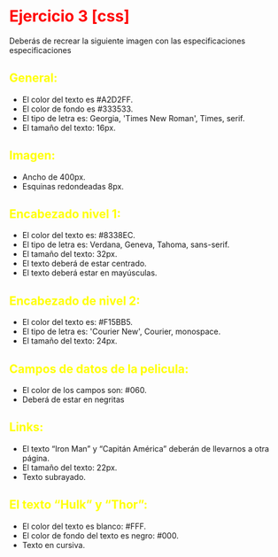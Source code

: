 <style>
    h1{color:red;}
    h2{color:yellow;}
    p{align:justify;}
</style>

<h1>Ejercicio 3 [css]</h1>
<p>Deberás de recrear la siguiente imagen con las especificaciones especificaciones</p>

<h2>General:</h2>
<ul>
    <li>El color del texto es #A2D2FF.</li>
    <li>El color de fondo es #333533.</li>
    <li>El tipo de letra es: Georgia, 'Times New Roman', Times, serif.</li>
    <li>El tamaño del texto: 16px.</li>
</ul>  

<h2>Imagen:</h2>
<ul>
    <li>Ancho de 400px.</li>
    <li>Esquinas redondeadas 8px.</li>
</ul>

<h2>Encabezado nivel 1:</h2>
<ul>
    <li>El color del texto es: #8338EC.</li>
    <li>El tipo de letra es: Verdana, Geneva, Tahoma, sans-serif.</li>
    <li>El tamaño del texto: 32px.</li>
    <li>El texto deberá de estar centrado.</li>
    <li>El texto deberá estar en mayúsculas.</li>
</ul>

<h2>Encabezado de nivel 2:</h2>
<ul>
    <li>El color del texto es: #F15BB5.</li>
    <li>El tipo de letra es: 'Courier New', Courier, monospace.</li>
    <li>El tamaño del texto: 24px.</li>
</ul>

<h2>Campos de datos de la pelicula:</h2>
<ul>
    <li>El color de los campos son: #060.</li>
    <li>Deberá de estar en negritas</li>
</ul>

<h2>Links:</h2>
<ul>
    <li>El texto “Iron Man” y “Capitán América” deberán de llevarnos a otra página.</li>
    <li>El tamaño del texto: 22px.</li>
    <li>Texto subrayado.</li>
</ul>

<h2>El texto “Hulk” y “Thor”:</h2>
<ul>
    <li>El color del texto es blanco: #FFF.</li>
    <li>El color de fondo del texto es negro: #000.</li>
    <li>Texto en cursiva.</li>
</ul>
